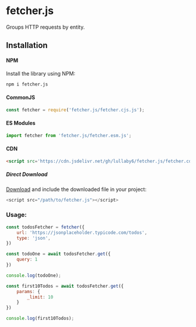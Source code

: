 # fetcher.js

Groups HTTP requests by entity.

## Installation

#### NPM

Install the library using NPM:


```bash
npm i fetcher.js
```

#### CommonJS

```js
const fetcher = require('fetcher.js/fetcher.cjs.js');
```

#### ES Modules

```js
import fetcher from 'fetcher.js/fetcher.esm.js';
```

#### CDN

```html
<script src='https://cdn.jsdelivr.net/gh/lullaby6/fetcher.js/fetcher.cdn.js'></script>
```

##### Direct Download

<a href="https://cdn.jsdelivr.net/gh/lullaby6/fetcher.js/fetcher.cdn.js" target="_blank">Download</a> and include the downloaded file in your project:

```js
<script src="/path/to/fetcher.js"></script>
```

### Usage:

```js
const todosFetcher = fetcher({
    url: 'https://jsonplaceholder.typicode.com/todos',
    type: 'json',
})

const todoOne = await todosFetcher.get({
    query: 1
})

console.log(todoOne);

const first10Todos = await todosFetcher.get({
    params: {
        _limit: 10
    }
})

console.log(first10Todos);
```
